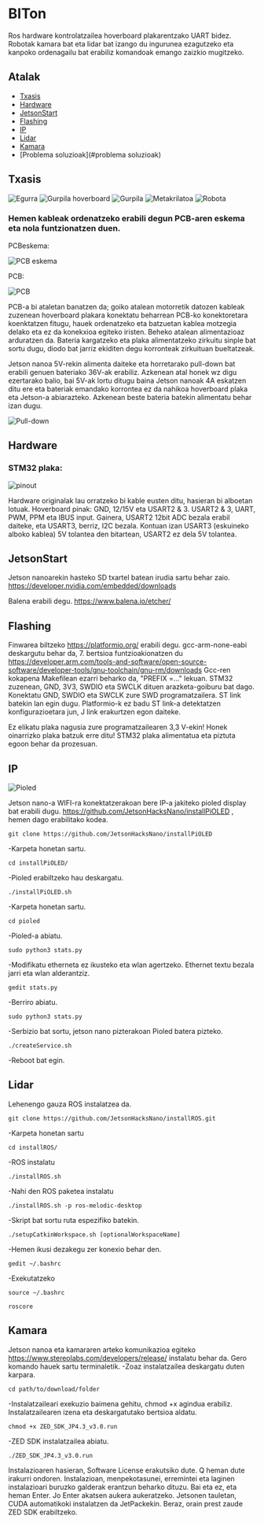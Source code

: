 # BITon
Ros hardware kontrolatzailea hoverboard plakarentzako UART bidez. 
Robotak kamara bat eta lidar bat izango du ingurunea ezagutzeko eta kanpoko ordenagailu bat erabiliz komandoak emango zaizkio mugitzeko.
## Atalak

* [Txasis](#txasis)
* [Hardware](#hardware)
* [JetsonStart](#jetsonstart)
* [Flashing](#flashing)
* [IP](#ip)
* [Lidar](#lidar)
* [Kamara](#kamara)
* [Problema soluzioak](#problema soluzioak)

## Txasis
![Egurra](https://user-images.githubusercontent.com/99752283/154231856-d20924fc-0dbc-4cbd-bd84-b1373454c1da.PNG)
![Gurpila hoverboard](https://user-images.githubusercontent.com/99752283/154232087-930d0fa6-29e8-4687-a9d9-4166f45c7fa1.PNG)
![Gurpila](https://user-images.githubusercontent.com/99752283/154233297-fea1f2e9-36af-4aef-a730-67772f04ec86.PNG)
![Metakrilatoa](https://user-images.githubusercontent.com/99752283/154233471-c455281d-9527-4545-adc9-ffb7c597948a.PNG)
![Robota](https://user-images.githubusercontent.com/99752283/154233670-c475ba0d-8dbd-4090-8e8c-694bd47d8e22.PNG)



### Hemen kableak ordenatzeko erabili degun PCB-aren eskema eta nola funtzionatzen duen.

PCBeskema:

![PCB eskema](https://user-images.githubusercontent.com/99752283/154231522-c72b7809-1786-4c93-98e6-59d52ae0ebb5.PNG)

PCB:

![PCB](https://user-images.githubusercontent.com/99752283/154231534-cd52d2bc-cb8e-41f7-94ff-5f9593933d78.PNG)


PCB-a bi ataletan banatzen da; goiko atalean motorretik datozen kableak zuzenean hoverboard plakara konektatu beharrean PCB-ko konektoretara koenktatzen fitugu, hauek ordenatzeko eta batzuetan kablea motzegia delako eta ez da konekxioa egiteko iristen. Beheko atalean alimentazioaz arduratzen da. Bateria kargatzeko eta plaka alimentatzeko zirkuitu sinple bat sortu dugu, diodo bat jarriz ekiditen degu korronteak zirkuituan bueltatzeak.

Jetson nanoa 5V-rekin alimenta daiteke eta horretarako pull-down bat erabili genuen bateriako 36V-ak erabiliz. Azkenean atal honek wz digu ezertarako balio, bai 5V-ak lortu ditugu baina Jetson nanoak 4A eskatzen ditu ere eta bateriak emandako korrontea ez da nahikoa hoverboard plaka eta Jetson-a abiarazteko. Azkenean beste bateria batekin alimentatu behar izan dugu.

![Pull-down](https://user-images.githubusercontent.com/99752283/154233854-fd1c8600-6893-400b-955d-3c0f662eff25.PNG)


## Hardware
### STM32 plaka:

![pinout](https://user-images.githubusercontent.com/99752283/154119568-9e194712-77e9-4167-9c38-01d6bcdfd503.png)



Hardware originalak lau orratzeko bi kable eusten ditu, hasieran bi alboetan lotuak. Hoverboard pinak: GND, 12/15V eta USART2 & 3. USART2 & 3, UART, PWM, PPM eta IBUS input. Gainera, USART2 12bit ADC bezala erabil daiteke, eta USART3, berriz, I2C bezala. Kontuan izan USART3 (eskuineko alboko kablea) 5V tolantea den bitartean, USART2 ez dela 5V tolantea.

## JetsonStart
Jetson nanoarekin hasteko SD txartel batean irudia sartu behar zaio.
https://developer.nvidia.com/embedded/downloads

Balena erabili degu.
https://www.balena.io/etcher/



## Flashing
Finwarea biltzeko https://platformio.org/ erabili degu.
gcc-arm-none-eabi deskargutu behar da, 7. bertsioa funtzioakionatzen du https://developer.arm.com/tools-and-software/open-source-software/developer-tools/gnu-toolchain/gnu-rm/downloads
Gcc-ren kokapena Makefilean ezarri beharko da, "PREFIX =..." lekuan.
STM32 zuzenean, GND, 3V3, SWDIO eta SWCLK dituen arazketa-goiburu bat dago. Konektatu GND, SWDIO eta SWCLK zure SWD programatzailera. ST link batekin lan egin dugu. Platformio-k ez badu ST link-a detektatzen konfigurazioetara jun, J link erakurtzen egon daiteke.

Ez elikatu plaka nagusia zure programatzailearen 3,3 V-ekin! Honek oinarrizko plaka batzuk erre ditu!
STM32 plaka alimentatua eta piztuta egoon behar da prozesuan.

## IP

![Pioled](https://user-images.githubusercontent.com/99752283/154234191-716f829e-ae03-4d2b-a46c-8b8991947d56.PNG)


Jetson nano-a WIFI-ra konektatzerakoan bere IP-a jakiteko pioled display bat erabili dugu. https://github.com/JetsonHacksNano/installPiOLED , hemen dago erabilitako kodea.
```
git clone https://github.com/JetsonHacksNano/installPiOLED
```
-Karpeta honetan sartu.
```
cd installPiOLED/
```
-Pioled erabiltzeko hau deskargatu.
```
./installPiOLED.sh
```
-Karpeta honetan sartu.
```
cd pioled
```
-Pioled-a abiatu.
```
sudo python3 stats.py
```
-Modifikatu etherneta ez ikusteko eta wlan agertzeko. Ethernet textu bezala jarri eta wlan alderantziz.
```
gedit stats.py
```
-Berriro abiatu.
```
sudo python3 stats.py
```
-Serbizio bat sortu, jetson nano pizterakoan Pioled batera pizteko.
```
./createService.sh
```
-Reboot bat egin.


## Lidar
Lehenengo gauza ROS instalatzea da.
```
git clone https://github.com/JetsonHacksNano/installROS.git
```
-Karpeta honetan sartu
```
cd installROS/
```
-ROS instalatu
```
./installROS.sh
```
-Nahi den ROS paketea instalatu
```
./installROS.sh -p ros-melodic-desktop
```
-Skript bat sortu ruta espezifiko batekin.
```
./setupCatkinWorkspace.sh [optionalWorkspaceName]
```
-Hemen ikusi dezakegu zer konexio behar den.
```
gedit ~/.bashrc
```
-Exekutatzeko
```
source ~/.bashrc
```
```
roscore
```

## Kamara
Jetson nanoa eta kamararen arteko komunikazioa egiteko https://www.stereolabs.com/developers/release/ instalatu behar da. Gero komando hauek sartu terminaletik.
-Zoaz instalatzailea deskargatu duten karpara.
```
cd path/to/download/folder
```
-Instalatzaileari exekuzio baimena gehitu, chmod +x agindua erabiliz. Instalatzailearen izena eta deskargatutako bertsioa aldatu.
```
chmod +x ZED_SDK_JP4.3_v3.0.run
```
-ZED SDK instalatzailea abiatu.
```
./ZED_SDK_JP4.3_v3.0.run
```
Instalazioaren hasieran, Software License erakutsiko dute. Q heman dute irakurri ondoren.
Instalazioan, menpekotasunei, erremintei eta laginen instalazioari buruzko galderak erantzun beharko dituzu. Bai eta ez, eta heman Enter. Jo Enter akatsen aukera aukeratzeko.
Jetsonen tauletan, CUDA automatikoki instalatzen da JetPackekin. Beraz, orain prest zaude ZED SDK erabiltzeko.



## 


